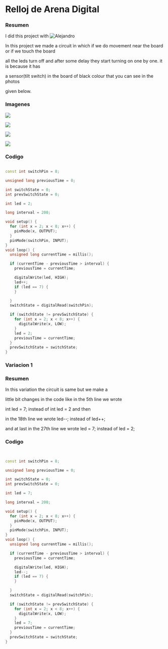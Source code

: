 # Relloj de Arena Digital

### Resumen

I did this project with ![Alejandro](https://github.com/Baelyn1/1-Trimestre/commits?author=Baelyn1) 


In this project we made a circuit ìn which if we do movement near the board or if we touch the board


all the leds turn off and after some delay they start turning on one by one. it is because it has 


a sensor(tilt switch) in the board of black colour that you can see in the photos 


given below.



### Imagenes



![](https://raw.githubusercontent.com/Hanzla55/Arduino/main/reloj%201.jpg)




![](https://raw.githubusercontent.com/Hanzla55/Arduino/main/reloj%202.jpg)





![](https://raw.githubusercontent.com/Hanzla55/Arduino/main/reloj%203.jpg)






![](https://raw.githubusercontent.com/Hanzla55/Arduino/main/reloj%204.jpg)







### Codigo

``` C++

const int switchPin = 8;

unsigned long previousTime = 0;

int switchState = 0;
int prevSwitchState = 0;

int led = 2;

long interval = 200;

void setup() {
  for (int x = 2; x < 8; x++) {
    pinMode(x, OUTPUT);
  }
  pinMode(switchPin, INPUT);
}
void loop() {
  unsigned long currentTime = millis();

  if (currentTime - previousTime > interval) {
    previousTime = currentTime;

    digitalWrite(led, HIGH);
    led++;
    if (led == 7) {
    }

  }
  switchState = digitalRead(switchPin);

  if (switchState != prevSwitchState) {
    for (int x = 2; x < 8; x++) {
      digitalWrite(x, LOW);
    }
    led = 2;
    previousTime = currentTime;
  }
  prevSwitchState = switchState;
}
```



### Variacion 1


### Resumen


In this variation the circuit is same but we make a


little bit changes in the code like in the 5th line we wrote


int led = 7;  instead of int led = 2 and then


in the 18th line we wrote led--;  instead of led++;


and at last in the 27th line we wrote led = 7; instead of led = 2;


### Codigo


``` C++


const int switchPin = 8;

unsigned long previousTime = 0;

int switchState = 0;
int prevSwitchState = 0;

int led = 7;

long interval = 200;

void setup() {
  for (int x = 2; x < 8; x++) {
    pinMode(x, OUTPUT);
  }
  pinMode(switchPin, INPUT);
}
void loop() {
  unsigned long currentTime = millis();

  if (currentTime - previousTime > interval) {
    previousTime = currentTime;

    digitalWrite(led, HIGH);
    led--;
    if (led == 7) {
    }

  }
  switchState = digitalRead(switchPin);

  if (switchState != prevSwitchState) {
    for (int x = 2; x < 8; x++) {
      digitalWrite(x, LOW);
    }
    led = 7;
    previousTime = currentTime;
  }
  prevSwitchState = switchState;
}
```

